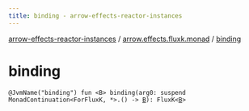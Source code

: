 ```yaml
---
title: binding - arrow-effects-reactor-instances
---
```


[arrow-effects-reactor-instances](../index.html) / [arrow.effects.fluxk.monad](index.html) / [binding](./binding.html)

# binding

`@JvmName("binding") fun <B> binding(arg0: suspend MonadContinuation<ForFluxK, *>.() -> `[`B`](binding.html#B)`): FluxK<`[`B`](binding.html#B)`>`